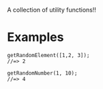 A collection of utility functions!!

# Examples

```
getRandomElement([1,2, 3]);
//=> 2
```

```
getRandomNumber(1, 10);
//=> 4
```